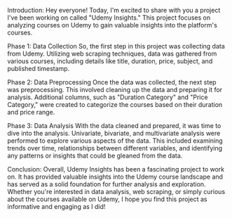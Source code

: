 Introduction:
Hey everyone! Today, I'm excited to share with you a project I've been working on called "Udemy Insights." This project focuses on analyzing courses on Udemy to gain valuable insights into the platform's courses. 

Phase 1: Data Collection
So, the first step in this project was collecting data from Udemy. Utilizing web scraping techniques, data was gathered from various courses, including details like title, duration, price, subject, and published timestamp. 

Phase 2: Data Preprocessing
Once the data was collected, the next step was preprocessing. This involved cleaning up the data and preparing it for analysis. Additional columns, such as "Duration Category" and "Price Category," were created to categorize the courses based on their duration and price range.

Phase 3: Data Analysis
With the data cleaned and prepared, it was time to dive into the analysis. Univariate, bivariate, and multivariate analysis were performed to explore various aspects of the data. This included examining trends over time, relationships between different variables, and identifying any patterns or insights that could be gleaned from the data.

Conclusion:
Overall, Udemy Insights has been a fascinating project to work on. It has provided valuable insights into the Udemy course landscape and has served as a solid foundation for further analysis and exploration. Whether you're interested in data analysis, web scraping, or simply curious about the courses available on Udemy, I hope you find this project as informative and engaging as I did!
